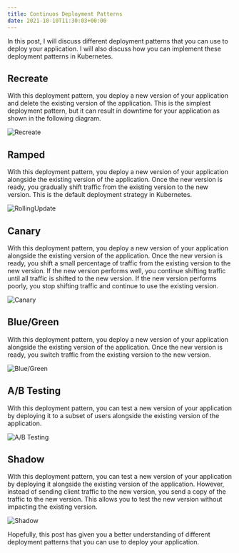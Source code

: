 ```yaml
---
title: Continuos Deployment Patterns
date: 2021-10-10T11:30:03+00:00
---
```


In this post, I will discuss different deployment patterns that you can use to deploy your application. I will also discuss how you can implement these deployment patterns in Kubernetes.

## Recreate

With this deployment pattern, you deploy a new version of your application and delete the existing version of the application. This is the simplest deployment pattern, but it can result in downtime for your application as shown in the following diagram.

![Recreate](/assets/deployment/recreate.png)

## Ramped

With this deployment pattern, you deploy a new version of your application alongside the existing version of the application. Once the new version is ready, you gradually shift traffic from the existing version to the new version. This is the default deployment strategy in Kubernetes.

![RollingUpdate](/assets/deployment/ramped.png)

## Canary

With this deployment pattern, you deploy a new version of your application alongside the existing version of the application. Once the new version is ready, you shift a small percentage of traffic from the existing version to the new version. If the new version performs well, you continue shifting traffic until all traffic is shifted to the new version. If the new version performs poorly, you stop shifting traffic and continue to use the existing version.

![Canary](/assets/deployment/canary.png)

## Blue/Green

With this deployment pattern, you deploy a new version of your application alongside the existing version of the application. Once the new version is ready, you switch traffic from the existing version to the new version.

![Blue/Green](/assets/deployment/blue-green.png)

## A/B Testing

With this deployment pattern, you can test a new version of your application by deploying it to a subset of users alongside the existing version of the application.

![A/B Testing](/assets/deployment/ab-test.png)

## Shadow

With this deployment pattern, you can test a new version of your application by deploying it alongside the existing version of the application. However, instead of sending client traffic to the new version, you send a copy of the traffic to the new version. This allows you to test the new version without impacting the existing version.

![Shadow](/assets/deployment/shadow.png)


Hopefully, this post has given you a better understanding of different deployment patterns that you can use to deploy your application.
